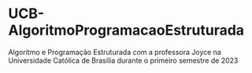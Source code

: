 # UCB-AlgoritmoProgramacaoEstruturada
Algoritmo e Programação Estruturada com a professora Joyce na Universidade Católica de Brasília durante o primeiro semestre de 2023
